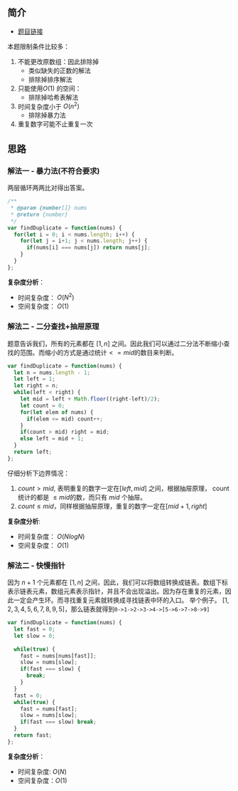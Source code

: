  
 
 
## 简介
- [题目链接](https://leetcode-cn.com/problems/find-the-duplicate-number/)

本题限制条件比较多：
1. 不能更改原数组：因此排除掉
     - 类似缺失的正数的解法
     - 排除掉排序解法
2. 只能使用$O(1)$ 的空间：
     - 排除掉哈希表解法
3. 时间复杂度小于 $O(n^2)$
     - 排除掉暴力法
4. 重复数字可能不止重复一次

## 思路
### 解法一 - 暴力法(不符合要求)
两层循环两两比对得出答案。
```javascript
/**
 * @param {number[]} nums
 * @return {number}
 */
var findDuplicate = function(nums) {
  for(let i = 0; i < nums.length; i++) {
    for(let j = i+1; j < nums.length; j++) {
      if(nums[i] === nums[j]) return nums[j];
    }
  }  
};
```
**复杂度分析**：
- 时间复杂度： $O(N^2)$
- 空间复杂度： $O(1)$

### 解法二 - 二分查找+抽屉原理
题意告诉我们，所有的元素都在 $[1, n]$ 之间。因此我们可以通过二分法不断缩小查找的范围。而缩小的方式是通过统计$<= mid$的数目来判断。

```javascript
var findDuplicate = function(nums) {
  let n = nums.length - 1;
  let left = 1;
  let right = n;
  while(left < right) {
    let mid = left + Math.floor((right-left)/2);
    let count = 0;
    for(let elem of nums) {
      if(elem <= mid) count++;
    }
    if(count > mid) right = mid;
    else left = mid + 1;
  } 
  return left;
};
```

仔细分析下边界情况：
1. $count > mid$, 表明重复的数字一定在$[left, mid]$ 之间，根据抽屉原理， count统计的都是 $\leq mid$的数，而只有 $mid$ 个抽屉。
2. $count \leq mid$，同样根据抽屉原理，重复的数字一定在$[mid+1, right]$

**复杂度分析**:
- 时间复杂度： $O(NlogN)$
- 空间复杂度： $O(1)$

### 解法二 - 快慢指针
因为 $n+1$ 个元素都在 $[1,n]$ 之间，因此，我们可以将数组转换成链表。数组下标表示链表元素，数组元素表示指针，并且不会出现溢出。因为存在重复的元素，因此一定会产生环。而寻找重复元素就转换成寻找链表中环的入口。
举个例子。
$[1,2,3,4,5,6,7,8,9,5]$，那么链表就得到`0->1->2->3->4->[5->6->7->8->9]` 

```javascript
var findDuplicate = function(nums) {
  let fast = 0;
  let slow = 0;
  
  while(true) {
    fast = nums[nums[fast]];
    slow = nums[slow];
    if(fast === slow) {
      break;
    }
  }
  fast = 0;
  while(true) {
    fast = nums[fast];
    slow = nums[slow];
    if(fast === slow) break;
  }
  return fast;
};

```

**复杂度分析**：
- 时间复杂度: $O(N)$
- 空间复杂度：$O(1)$